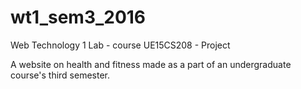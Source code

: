 # wt1_sem3_2016
Web Technology 1 Lab - course UE15CS208 - Project

A website on health and fitness made as a part of an undergraduate course's third semester.
